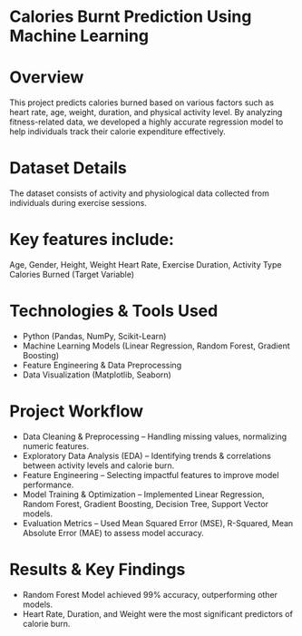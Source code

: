 # Calories Burnt Prediction Using Machine Learning

# Overview
This project predicts calories burned based on various factors such as heart rate, age, weight, duration, and physical activity level. By analyzing fitness-related data, we developed a highly accurate regression model to help individuals track their calorie expenditure effectively.

# Dataset Details
The dataset consists of activity and physiological data collected from individuals during exercise sessions.

# Key features include:
Age, Gender, Height, Weight
Heart Rate, Exercise Duration, Activity Type
Calories Burned (Target Variable)

# Technologies & Tools Used
* Python (Pandas, NumPy, Scikit-Learn)
* Machine Learning Models (Linear Regression, Random Forest, Gradient Boosting)
* Feature Engineering & Data Preprocessing
* Data Visualization (Matplotlib, Seaborn)

# Project Workflow
* Data Cleaning & Preprocessing – Handling missing values, normalizing numeric features.
* Exploratory Data Analysis (EDA) – Identifying trends & correlations between activity levels and calorie burn.
* Feature Engineering – Selecting impactful features to improve model performance.
* Model Training & Optimization – Implemented Linear Regression, Random Forest, Gradient Boosting, Decision Tree, Support Vector models.
* Evaluation Metrics – Used Mean Squared Error (MSE), R-Squared, Mean Absolute Error (MAE) to assess model accuracy.

# Results & Key Findings
* Random Forest Model achieved 99% accuracy, outperforming other models.
* Heart Rate, Duration, and Weight were the most significant predictors of calorie burn.
